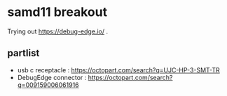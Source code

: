 # samd11 breakout

Trying out https://debug-edge.io/ .

## partlist

- usb c receptacle : https://octopart.com/search?q=UJC-HP-3-SMT-TR
- DebugEdge connector : https://octopart.com/search?q=009159006061916
